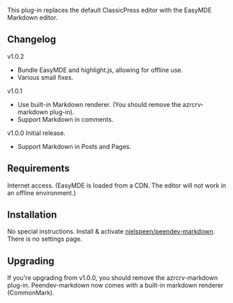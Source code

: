 This plug-in replaces the default ClassicPress editor with the EasyMDE Markdown editor.

## Changelog

v1.0.2
 * Bundle EasyMDE and highlight.js, allowing for offline use.
 * Various small fixes.

v1.0.1 
 * Use built-in Markdown renderer. (You should remove the azrcrv-markdown plug-in).
 * Support Markdown in comments.

v1.0.0 Initial release.
 * Support Markdown in Posts and Pages.

## Requirements

Internet access. (EasyMDE is loaded from a CDN. The editor will not work in an offline environment.)

## Installation

No special instructions. Install & activate [nielspeen/peendev-markdown](https://github.com/nielspeen/peendev-markdown/releases). There is no settings page.

## Upgrading

If you're upgrading from v1.0.0, you should remove the azrcrv-markdown plug-in. Peendev-markdown now comes with a built-in markdown renderer (CommonMark).
